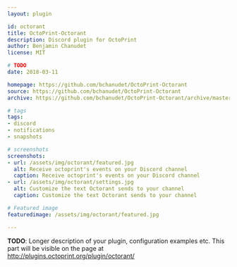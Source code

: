```yaml
---
layout: plugin

id: octorant
title: OctoPrint-Octorant
description: Discord plugin for OctoPrint
author: Benjamin Chanudet
license: MIT

# TODO
date: 2018-03-11

homepage: https://github.com/bchanudet/OctoPrint-Octorant
source: https://github.com/bchanudet/OctoPrint-Octorant
archive: https://github.com/bchanudet/OctoPrint-Octorant/archive/master.zip

# tags
tags:
- discord
- notifications
- snapshots

# screenshots
screenshots:
- url: /assets/img/octorant/featured.jpg
  alt: Receive octoprint's events on your Discord channel
  caption: Receive octoprint's events on your Discord channel
- url: /assets/img/octorant/settings.jpg
  alt: Customize the text Octorant sends to your channel
  caption: Customize the text Octorant sends to your channel

# Featured image
featuredimage: /assets/img/octorant/featured.jpg

---
```


**TODO**: Longer description of your plugin, configuration examples etc. This part will be visible on the page at
http://plugins.octoprint.org/plugin/octorant/
